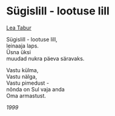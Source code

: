 # Sügislill - lootuse lill

[Lea Tabur](./)

Sügislill - lootuse lill,  
leinaaja laps.  
Üsna üksi  
muudad nukra päeva säravaks.

Vastu külma,  
Vastu nälga,  
Vastu pimedust -  
nõnda on Sul vaja anda  
Oma armastust.

_1999_

